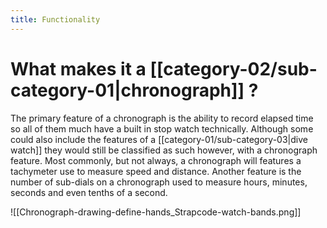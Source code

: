 ```yaml
---
title: Functionality
---
```

# What makes it a [[category-02/sub-category-01|chronograph]] ?

The primary feature of a chronograph is the ability to record elapsed time so all of them much have a built in stop watch technically. Although some could also include the features of a [[category-01/sub-category-03|dive watch]] they would still be classified as such however, with a chronograph feature. Most commonly, but not always, a chronograph will features a tachymeter use to measure speed and distance. Another feature is the number of sub-dials on a chronograph used to measure hours, minutes, seconds and even tenths of a second.

![[Chronograph-drawing-define-hands_Strapcode-watch-bands.png]]

